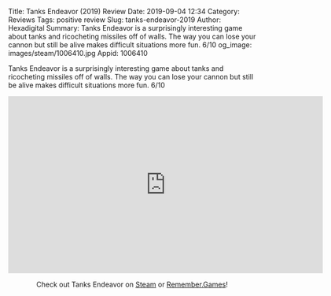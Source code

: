 Title: Tanks Endeavor (2019) Review
Date: 2019-09-04 12:34
Category: Reviews
Tags: positive review
Slug: tanks-endeavor-2019
Author: Hexadigital
Summary: Tanks Endeavor is a surprisingly interesting game about tanks and ricocheting missiles off of walls. The way you can lose your cannon but still be alive makes difficult situations more fun. 6/10
og_image: images/steam/1006410.jpg
Appid: 1006410

Tanks Endeavor is a surprisingly interesting game about tanks and ricocheting missiles off of walls. The way you can lose your cannon but still be alive makes difficult situations more fun. 6/10

<center><iframe src="https://www.youtube.com/embed/hQQHau5iC6s?feature=oembed" allow="accelerometer; autoplay; encrypted-media; gyroscope; picture-in-picture" width="640" height="360" frameborder="0"></iframe>

Check out Tanks Endeavor on [Steam](https://store.steampowered.com/app/1006410/?curator_clanid=34633900) or [Remember.Games](https://remember.games/game/2660/)!</center>
